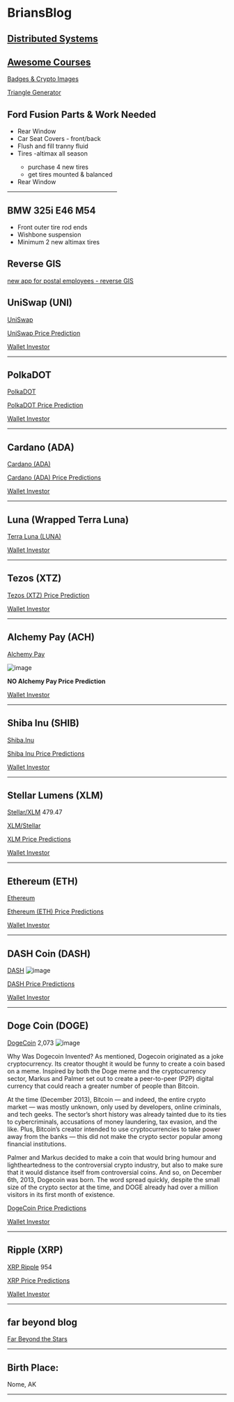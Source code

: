 # BriansBlog

<!--- Pictures of Silus Eric and Hayden Richelle and perhaps Kyah Jean.  
another-website under git on bauska.org and/or bauska.net --->

## [Distributed Systems](http://www.hpcs.cs.tsukuba.ac.jp/~tatebe/lecture/h23/dsys/dsd-tutorial.html)
## [Awesome Courses](https://requestbin.com/blog/working-with-webhooks/)

[Badges & Crypto Images](https://github.com/alexandresanlim/Badges4-README.md-Profile#-cryptocurrency-)

<!--~~~~~~~~~~~~~~~~~~~~~~~~~~~~~~~~~~~~~~~~~~~~~~~~~~~~~~~~~~~~~~~~~~~~~~~~~~~~~~~~~~~~~~~~~~~~-->
<!--~~~~~~~~~~~~~~~~~~~~~~~~~~~~~ tools for web development ~~~~~~~~~~~~~~~~~~~~~~~~~~~~~~~~~~~~-->
[Triangle Generator](https://unused-css.com/tools/triangle-generator)

<!--~~~~~~~~~~~~~~~~~~~~~~~~~~~~~~~~~~~~~~~~~~~~~~~~~~~~~~~~~~~~~~~~~~~~~~~~~~~~~~~~~~~~~~~~~~~~-->
<!--~~~~~~~~~~~~~~~~~~~~~~~~~~~~~~~~~~ ford fusion 2010 ~~~~~~~~~~~~~~~~~~~~~~~~~~~~~~~~~~~~~~~~-->
<h2>Ford Fusion Parts & Work Needed</h2>
<ul>
<li>Rear Window</li>
<li>Car Seat Covers - front/back</li>
  <li>Flush and fill tranny fluid</li>
  <li>Tires -altimax all season</li>
     <ul>
     <li>purchase 4 new tires</li>
     <li>get tires mounted & balanced</li>
     </ul>
  <li>Rear Window</li>
  </ul>
<hr style="width:50%;text-align:left;margin-left:0">

<!--~~~~~~~~~~~~~~~~~~~~~~~~~~~~~~~~~~~~~~~~~~~~~~~~~~~~~~~~~~~~~~~~~~~~~~~~~~~~~~~~~~~~~~~~~~~~-->
<!--~~~~~~~~~~~~~~~~~~~~~~~~~~~~~~~ bmw 325i e46 m54 (2004) ~~~~~~~~~~~~~~~~~~~~~~~~~~~~~~~~~~~~-->
<h2>BMW 325i E46 M54</h2>
<ul>
<li>Front outer tire rod ends</li>
<li>Wishbone suspension</li>
<li>Minimum 2 new altimax tires</li>
</ul>

<!--~~~~~~~~~~~~~~~~~~~~~~~~~~~~~~~~~~~~~~~~~~~~~~~~~~~~~~~~~~~~~~~~~~~~~~~~~~~~~~~~~~~~~~~~~~~~-->
<!--~~~~~~~~~~~~~~~~~~~~~~~~~~~~ postal web site (reverse gis) ~~~~~~~~~~~~~~~~~~~~~~~~~~~~~~~~~-->
<h2>Reverse GIS</h2>

[new app for postal employees - reverse GIS](https://walletinvestor.com/forecast/uniswap-prediction)

<!--~~~~~~~~~~~~~~~~~~~~~~~~~~~~~~~~~~~~~~~~~~~~~~~~~~~~~~~~~~~~~~~~~~~~~~~~~~~~~~~~~~~~~~~~~~~~-->
<!--~~~~~~~~~~~~~~~~~~~~~~~~~~~~~~~~~~~~ UniSwap (UNI) ~~~~~~~~~~~~~~~~~~~~~~~~~~~~~~~~~~~~~~~~~-->
<h2>UniSwap (UNI)</h2>

[UniSwap](https://walletinvestor.com/forecast/uniswap-prediction)

[UniSwap Price Prediction](https://cryptocurrencypriceprediction.com/uniswap-uni-token-price-prediction/)

[Wallet Investor](https://walletinvestor.com/forecast/uniswap-prediction)

<hr>
<!--~~~~~~~~~~~~~~~~~~~~~~~~~~~~~~~~~~~~~~~~~~~~~~~~~~~~~~~~~~~~~~~~~~~~~~~~~~~~~~~~~~~~~~~~~~~~-->
<!--~~~~~~~~~~~~~~~~~~~~~~~~~~~~~~~~~~~~ PolkaDOT (DOT) ~~~~~~~~~~~~~~~~~~~~~~~~~~~~~~~~~~~~~~~~-->
<h2>PolkaDOT</h2>

[PolkaDOT](https://img.shields.io/badge/polkadot-E6007A?style=for-the-badge&logo=polkadot&logoColor=000)

[PolkaDOT Price Prediction](https://cryptocurrencypriceprediction.com/polkadot-dot-price-prediction/)

[Wallet Investor](https://walletinvestor.com/forecast/polkadot-prediction)

<hr>
<!--~~~~~~~~~~~~~~~~~~~~~~~~~~~~~~~~~~~~~~~~~~~~~~~~~~~~~~~~~~~~~~~~~~~~~~~~~~~~~~~~~~~~~~~~~~~~-->
<!--~~~~~~~~~~~~~~~~~~~~~~~~~~~~~~~~~~~~~~ cardano (ADA) ~~~~~~~~~~~~~~~~~~~~~~~~~~~~~~~~~~~~~~~-->
<h2>Cardano (ADA)</h2>

[Cardano (ADA)]()

[Cardano (ADA) Price Predictions](https://cryptocurrencypriceprediction.com/cardano-price-prediction/)

[Wallet Investor](https://walletinvestor.com/forecast/cardano-prediction)

<hr>
<!--~~~~~~~~~~~~~~~~~~~~~~~~~~~~~~~~~~~~~~~~~~~~~~~~~~~~~~~~~~~~~~~~~~~~~~~~~~~~~~~~~~~~~~~~~~~~-->
<!--~~~~~~~~~~~~~~~~~~~~~~~~~~~~~~~~~~~ luna (WRAPPED LUNA) ~~~~~~~~~~~~~~~~~~~~~~~~~~~~~~~~~~~~-->
<h2>Luna (Wrapped Terra Luna)</h2>

[Terra Luna (LUNA)](https://cryptocurrencypriceprediction.com/terra-luna-price-prediction/)

[Wallet Investor](https://walletinvestor.com/forecast/terra-prediction)

<hr>
<!--~~~~~~~~~~~~~~~~~~~~~~~~~~~~~~~~~~~~~~~~~~~~~~~~~~~~~~~~~~~~~~~~~~~~~~~~~~~~~~~~~~~~~~~~~~~~-->
<!--~~~~~~~~~~~~~~~~~~~~~~~~~~~~~~~~~~~~~~~~ tezos (XTZ) ~~~~~~~~~~~~~~~~~~~~~~~~~~~~~~~~~~~~~~~-->
<h2>Tezos (XTZ)</h2>

[Tezos (XTZ) Price Prediction](https://cryptocurrencypriceprediction.com/tezos-price-prediction-2020-2021-xtz-coin-future-forecast-till-10/)

[Wallet Investor](https://walletinvestor.com/forecast/tezos-prediction)

<hr>
<!--~~~~~~~~~~~~~~~~~~~~~~~~~~~~~~~~~~~~~~~~~~~~~~~~~~~~~~~~~~~~~~~~~~~~~~~~~~~~~~~~~~~~~~~~~~~~-->
<!--~~~~~~~~~~~~~~~~~~~~~~~~~~~~~~~~~~~~~ ach (ALCHEMY PAY) ~~~~~~~~~~~~~~~~~~~~~~~~~~~~~~~~~~~~-->
<h2>Alchemy Pay (ACH)</h2>

[Alchemy Pay](https://img.api.cryptorank.io/coins/60x60.alchemy1586999187880.png)

![image](https://user-images.githubusercontent.com/41387907/161850719-41e88381-4f2f-4435-b0a6-2d17d21921ab.png)

<b>NO Alchemy Pay Price Prediction</b>

[Wallet Investor](https://walletinvestor.com/forecast/alchemy-pay-prediction)

<hr>
<!--~~~~~~~~~~~~~~~~~~~~~~~~~~~~~~~~~~~~~~~~~~~~~~~~~~~~~~~~~~~~~~~~~~~~~~~~~~~~~~~~~~~~~~~~~~~~-->
<!--~~~~~~~~~~~~~~~~~~~~~~~~~~~~~~~~~~~~~ shiba (SHIBA INU) ~~~~~~~~~~~~~~~~~~~~~~~~~~~~~~~~~~~~-->
<h2>Shiba Inu (SHIB)</h2>

[Shiba.Inu](https://www.bing.com/th?id=AMMS_1c035b26af7948777de5d85821f84160&w=110&h=110&c=7&rs=1&qlt=80&cdv=1&pid=16.1)

[Shiba Inu Price Predictions](https://cryptocurrencypriceprediction.com/shiba-inu-shib-coin-price-prediction/)

[Wallet Investor](https://walletinvestor.com/forecast/shiba-inu-prediction)

<hr>
<!--~~~~~~~~~~~~~~~~~~~~~~~~~~~~~~~~~~~~~~~~~~~~~~~~~~~~~~~~~~~~~~~~~~~~~~~~~~~~~~~~~~~~~~~~~~~~-->
<!--~~~~~~~~~~~~~~~~~~~~~~~~~~~~~~~~~~~~~~ xlm (STELLAR) ~~~~~~~~~~~~~~~~~~~~~~~~~~~~~~~~~~~~~~~-->
<h2>Stellar Lumens (XLM)</h2>

[Stellar/XLM](	https://img.shields.io/badge/Stellar-090020?style=for-the-badge&logo=stellar&logoColor=white)
479.47

[XLM/Stellar](https://img.shields.io/badge/Stellar-090020?style=for-the-badge&logo=stellar&logoColor=white)

[XLM Price Predictions](https://cryptocurrencypriceprediction.com/stellar-lumens-xlm-price-prediction-2018-2019-2020-2025-2030-till-5-usd/)

[Wallet Investor](https://walletinvestor.com/forecast/stellar-lumens-prediction)

<hr>
<!--~~~~~~~~~~~~~~~~~~~~~~~~~~~~~~~~~~~~~~~~~~~~~~~~~~~~~~~~~~~~~~~~~~~~~~~~~~~~~~~~~~~~~~~~~~~~-->
<!--~~~~~~~~~~~~~~~~~~~~~~~~~~~~~~~~~~~~~~ eth (ETHEREUM) ~~~~~~~~~~~~~~~~~~~~~~~~~~~~~~~~~~~~~~-->
<h2>Ethereum (ETH)</h2>

[Ethereum](https://img.shields.io/badge/Ethereum-3C3C3D?style=for-the-badge&logo=Ethereum&logoColor=white)

[Ethereum (ETH) Price Predictions](https://cryptocurrencypriceprediction.com/ethereum-eth-2-0-price-prediction-2020-release-date-staking-calculator/)

[Wallet Investor](https://walletinvestor.com/forecast/ethereum-prediction)

<hr>
<!--~~~~~~~~~~~~~~~~~~~~~~~~~~~~~~~~~~~~~~~~~~~~~~~~~~~~~~~~~~~~~~~~~~~~~~~~~~~~~~~~~~~~~~~~~~~~-->
<!--~~~~~~~~~~~~~~~~~~~~~~~~~~~~~~~~~~~~~~ dash (DASH COIN) ~~~~~~~~~~~~~~~~~~~~~~~~~~~~~~~~~~~~-->
<h2>DASH Coin (DASH)</h2>

[DASH](https://img.shields.io/badge/dash-008DE4?style=for-the-badge&logo=dash&logoColor=white)
![image](https://user-images.githubusercontent.com/41387907/161837762-b3ff5f79-3a17-47b1-910e-0d7bd43d18e9.png)

[DASH Price Predictions](https://cryptocurrencypriceprediction.com/dash-price-prediction-2020-till-500-1000-usd/)

[Wallet Investor](https://walletinvestor.com/forecast/dash-prediction)

<hr>
<!--~~~~~~~~~~~~~~~~~~~~~~~~~~~~~~~~~~~~~~~~~~~~~~~~~~~~~~~~~~~~~~~~~~~~~~~~~~~~~~~~~~~~~~~~~~~~-->
<!--~~~~~~~~~~~~~~~~~~~~~~~~~~~~~~~~~~~~ doge (DOGE Coin) ~~~~~~~~~~~~~~~~~~~~~~~~~~~~~~~~~~~~~~-->
<h2>Doge Coin (DOGE)</h2>

[DogeCoin](https://img.shields.io/badge/dogecoin-C2A633?style=for-the-badge&logo=dogecoin&logoColor=white)
2,073
![image](https://user-images.githubusercontent.com/41387907/161837877-fda6e6c4-6c78-434a-ba80-93aefe711fe1.png)

Why Was Dogecoin Invented?
As mentioned, Dogecoin originated as a joke cryptocurrency. Its creator thought it would be funny to create a coin based on a meme. Inspired by both the Doge meme and the cryptocurrency sector, Markus and Palmer set out to create a peer-to-peer (P2P) digital currency that could reach a greater number of people than Bitcoin.

At the time (December 2013), Bitcoin — and indeed, the entire crypto market — was mostly unknown, only used by developers, online criminals, and tech geeks. The sector’s short history was already tainted due to its ties to cybercriminals, accusations of money laundering, tax evasion, and the like. Plus, Bitcoin’s creator intended to use cryptocurrencies to take power away from the banks — this did not make the crypto sector popular among financial institutions.

Palmer and Markus decided to make a coin that would bring humour and lightheartedness to the controversial crypto industry, but also to make sure that it would distance itself from controversial coins. And so, on December 6th, 2013, Dogecoin was born. The word spread quickly, despite the small size of the crypto sector at the time, and DOGE already had over a million visitors in its first month of existence.

[DogeCoin Price Predictions](https://cryptocurrencypriceprediction.com/dogecoin-doge-price-prediction/)

[Wallet Investor](https://walletinvestor.com/forecast/dogecoin-prediction)

<hr>
<!--~~~~~~~~~~~~~~~~~~~~~~~~~~~~~~~~~~~~~~~~~~~~~~~~~~~~~~~~~~~~~~~~~~~~~~~~~~~~~~~~~~~~~~~~~~~~-->
<!--~~~~~~~~~~~~~~~~~~~~~~~~~~~~~~~~~~~~ xrp (XRP RIPPLE) ~~~~~~~~~~~~~~~~~~~~~~~~~~~~~~~~~~~~~~-->
<h2>Ripple (XRP)</h2>

[XRP Ripple](https://img.shields.io/badge/Xrp-black?style=for-the-badge&logo=xrp&logoColor=white)
954

[XRP Price Predictions](https://cryptocurrencypriceprediction.com/xrp-price-prediction-2020-2021-2025-xrp-forecast/)

[Wallet Investor](https://walletinvestor.com/forecast/xrp-prediction)

<hr>
<!--~~~~~~~~~~~~~~~~~~~~~~~~~~~~~~~~~~~~~~~~~~~~~~~~~~~~~~~~~~~~~~~~~~~~~~~~~~~~~~~~~~~~~~~~~~~~-->
<!--~~~~~~~~~~~~~~~~~~~~~~~~~~~~~~~~~~~~~ far beyond blog ~~~~~~~~~~~~~~~~~~~~~~~~~~~~~~~~~~~~~~-->
<h2>far beyond blog</h2>

[Far Beyond the Stars](https://www.farbeyondthestars.com/swedenborg/)

<hr>
<!--~~~~~~~~~~~~~~~~~~~~~~~~~~~~~~~~~~~~~~~~~~~~~~~~~~~~~~~~~~~~~~~~~~~~~~~~~~~~~~~~~~~~~~~~~~~~-->
<!--~~~~~~~~~~~~~~~~~~~~~~~~~~~~~~~~~~~~~~~~ nome, AK ~~~~~~~~~~~~~~~~~~~~~~~~~~~~~~~~~~~~~~~~~~-->
<h2>Birth Place:</h2>

Nome, AK

<hr>

